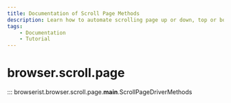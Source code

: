 ```yaml
---
title: Documentation of Scroll Page Methods
description: Learn how to automate scrolling page up or down, top or bottom using Browserist. Includes code examples for beginners and advanced users for web scraping and browser automation.
tags:
    - Documentation
    - Tutorial
---
```


# browser.scroll.page

::: browserist.browser.scroll.page.__main__.ScrollPageDriverMethods
